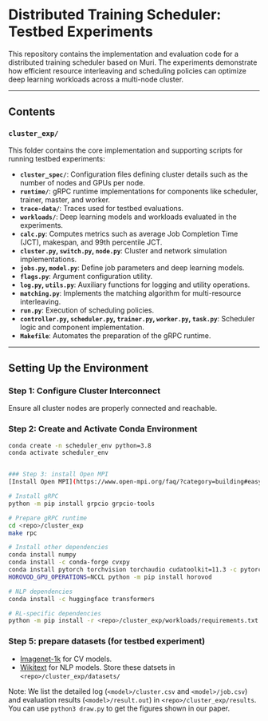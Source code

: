 # Distributed Training Scheduler: Testbed Experiments

This repository contains the implementation and evaluation code for a distributed training scheduler based on Muri. The experiments demonstrate how efficient resource interleaving and scheduling policies can optimize deep learning workloads across a multi-node cluster.

---

## Contents

### `cluster_exp/`
This folder contains the core implementation and supporting scripts for running testbed experiments:

- **`cluster_spec/`**: Configuration files defining cluster details such as the number of nodes and GPUs per node.
- **`runtime/`**: gRPC runtime implementations for components like scheduler, trainer, master, and worker.
- **`trace-data/`**: Traces used for testbed evaluations.
- **`workloads/`**: Deep learning models and workloads evaluated in the experiments.
- **`calc.py`**: Computes metrics such as average Job Completion Time (JCT), makespan, and 99th percentile JCT.
- **`cluster.py`, `switch.py`, `node.py`**: Cluster and network simulation implementations.
- **`jobs.py`, `model.py`**: Define job parameters and deep learning models.
- **`flags.py`**: Argument configuration utility.
- **`log.py`, `utils.py`**: Auxiliary functions for logging and utility operations.
- **`matching.py`**: Implements the matching algorithm for multi-resource interleaving.
- **`run.py`**: Execution of scheduling policies.
- **`controller.py`, `scheduler.py`, `trainer.py`, `worker.py`, `task.py`**: Scheduler logic and component implementation.
- **`Makefile`**: Automates the preparation of the gRPC runtime.

---

## Setting Up the Environment

### Step 1: Configure Cluster Interconnect
Ensure all cluster nodes are properly connected and reachable.

### Step 2: Create and Activate Conda Environment
```bash
conda create -n scheduler_env python=3.8
conda activate scheduler_env


### Step 3: install Open MPI
[Install Open MPI](https://www.open-mpi.org/faq/?category=building#easy-build) or other MPI implementation.

# Install gRPC
python -m pip install grpcio grpcio-tools

# Prepare gRPC runtime
cd <repo>/cluster_exp
make rpc

# Install other dependencies
conda install numpy
conda install -c conda-forge cvxpy
conda install pytorch torchvision torchaudio cudatoolkit=11.3 -c pytorch
HOROVOD_GPU_OPERATIONS=NCCL python -m pip install horovod

# NLP dependencies
conda install -c huggingface transformers

# RL-specific dependencies
python -m pip install -r <repo>/cluster_exp/workloads/requirements.txt
```

### Step 5: prepare datasets (for testbed experiment)
- [Imagenet-1k](https://academictorrents.com/details/a306397ccf9c2ead27155983c254227c0fd938e2) for CV models.
- [Wikitext](https://huggingface.co/datasets/wikitext) for NLP models.
Store these datsets in ```<repo>/cluster_exp/datasets/```

<!-- # 2. Reproduce testbed results (for SIGCOMM'22 artifact evaluation)
- ```cd <repo>/cluster_exp```
- Table 3&4, Figure 8: ```bash run.sh <scheduler>```, ```<scheduler>``` can be set to
  - ```shortest```: SRTF
  - ```shortest-gpu```: SRSF
  - ```multi-resource-blossom-same-gpu```: Muri-S
  - ```dlas-gpu```: Tiresias
  - ```themis```: Themis
  - ```multi-resource-blossom-same-gpu-unaware```: Muri-L
- Each test takes about 1 day. -->

Note: We list the detailed log (```<model>/cluster.csv``` and ```<model>/job.csv```) and evaluation results (```<model>/result.out```) in ```<repo>/cluster_exp/results```. You can use ```python3 draw.py``` to get the figures shown in our paper.
